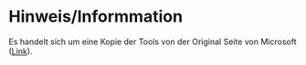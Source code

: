 # Hinweis/Informmation
Es handelt sich um eine Kopie der Tools von der Original Seite von Microsoft ([Link](https://learn.microsoft.com/de-de/sysinternals/downloads/pstools)).